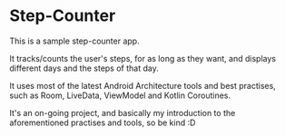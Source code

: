 # Step-Counter
This is a sample step-counter app.

It tracks/counts the user's steps, for as long as they want, and displays different days and the steps of that day.

It uses most of the latest Android Architecture tools and best practises, such as Room, LiveData, ViewModel and Kotlin Coroutines.

It's an on-going project, and basically my introduction to the aforementioned practises and tools, so be kind :D
